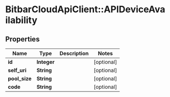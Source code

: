 # BitbarCloudApiClient::APIDeviceAvailability

## Properties
Name | Type | Description | Notes
------------ | ------------- | ------------- | -------------
**id** | **Integer** |  | [optional] 
**self_uri** | **String** |  | [optional] 
**pool_size** | **String** |  | [optional] 
**code** | **String** |  | [optional] 

